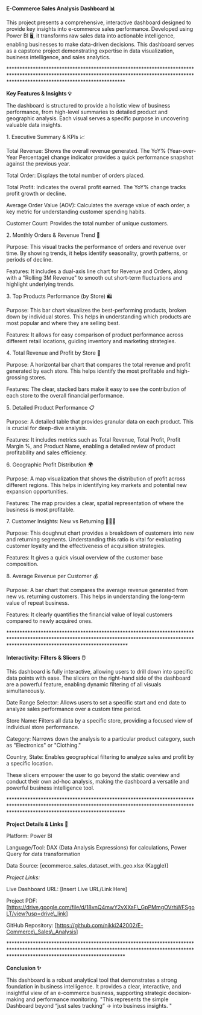 **E-Commerce Sales Analysis Dashboard 📊**



This project presents a comprehensive, interactive dashboard designed to provide key insights into e-commerce sales performance. Developed using Power BI 🖥️, it transforms raw sales data into actionable intelligence, enabling businesses to make data-driven decisions. This dashboard serves as a capstone project demonstrating expertise in data visualization, business intelligence, and sales analytics.



\*\*\*\*\*\*\*\*\*\*\*\*\*\*\*\*\*\*\*\*\*\*\*\*\*\*\*\*\*\*\*\*\*\*\*\*\*\*\*\*\*\*\*\*\*\*\*\*\*\*\*\*\*\*\*\*\*\*\*\*\*\*\*\*\*\*\*\*\*\*\*\*\*\*\*\*\*\*\*\*\*\*\*\*\*\*\*\*\*\*\*\*\*\*\*\*\*\*\*\*\*\*\*\*\*\*\*\*\*\*\*\*\*\*\*\*\*\*\*\*\*\*\*\*\*\*\*\*\*\*\*\*\*\*\*\*\*\*\*\*\*\*\*\*\*\*\*\*\*\*\*\*\*\*\*\*\*\*\*\*\*\*\*\*\*\*\*\*\*\*\*\*\*\*\*\*\*\*\*\*\*\*\*\*\*\*\*

**Key Features \& Insights 💡**



The dashboard is structured to provide a holistic view of business performance, from high-level summaries to detailed product and geographic analysis. Each visual serves a specific purpose in uncovering valuable data insights.



1\. Executive Summary \& KPIs 📈



Total Revenue: Shows the overall revenue generated. The YoY% (Year-over-Year Percentage) change indicator provides a quick performance snapshot against the previous year.



Total Order: Displays the total number of orders placed.



Total Profit: Indicates the overall profit earned. The YoY% change tracks profit growth or decline.



Average Order Value (AOV): Calculates the average value of each order, a key metric for understanding customer spending habits.



Customer Count: Provides the total number of unique customers.



2\. Monthly Orders \& Revenue Trend 📅



Purpose: This visual tracks the performance of orders and revenue over time. By showing trends, it helps identify seasonality, growth patterns, or periods of decline.



Features: It includes a dual-axis line chart for Revenue and Orders, along with a "Rolling 3M Revenue" to smooth out short-term fluctuations and highlight underlying trends.



3\. Top Products Performance (by Store) 🛍️



Purpose: This bar chart visualizes the best-performing products, broken down by individual stores. This helps in understanding which products are most popular and where they are selling best.



Features: It allows for easy comparison of product performance across different retail locations, guiding inventory and marketing strategies.



4\. Total Revenue and Profit by Store 🏪



Purpose: A horizontal bar chart that compares the total revenue and profit generated by each store. This helps identify the most profitable and high-grossing stores.



Features: The clear, stacked bars make it easy to see the contribution of each store to the overall financial performance.



5\. Detailed Product Performance 📋



Purpose: A detailed table that provides granular data on each product. This is crucial for deep-dive analysis.



Features: It includes metrics such as Total Revenue, Total Profit, Profit Margin %, and Product Name, enabling a detailed review of product profitability and sales efficiency.



6\. Geographic Profit Distribution 🌍



Purpose: A map visualization that shows the distribution of profit across different regions. This helps in identifying key markets and potential new expansion opportunities.



Features: The map provides a clear, spatial representation of where the business is most profitable.



7\. Customer Insights: New vs Returning 🧑‍🤝‍🧑



Purpose: This doughnut chart provides a breakdown of customers into new and returning segments. Understanding this ratio is vital for evaluating customer loyalty and the effectiveness of acquisition strategies.



Features: It gives a quick visual overview of the customer base composition.



8\. Average Revenue per Customer 💰



Purpose: A bar chart that compares the average revenue generated from new vs. returning customers. This helps in understanding the long-term value of repeat business.



Features: It clearly quantifies the financial value of loyal customers compared to newly acquired ones.



\*\*\*\*\*\*\*\*\*\*\*\*\*\*\*\*\*\*\*\*\*\*\*\*\*\*\*\*\*\*\*\*\*\*\*\*\*\*\*\*\*\*\*\*\*\*\*\*\*\*\*\*\*\*\*\*\*\*\*\*\*\*\*\*\*\*\*\*\*\*\*\*\*\*\*\*\*\*\*\*\*\*\*\*\*\*\*\*\*\*\*\*\*\*\*\*\*\*\*\*\*\*\*\*\*\*\*\*\*\*\*\*\*\*\*\*\*\*\*\*\*\*\*\*\*\*\*\*\*\*\*\*\*\*\*\*\*\*\*\*\*\*\*\*\*\*\*\*\*\*\*\*\*\*\*\*\*\*\*\*\*\*\*\*\*\*\*\*\*\*\*\*\*\*\*\*\*\*\*\*\*\*\*\*\*\*\*\*

**Interactivity: Filters \& Slicers 🖱️**



This dashboard is fully interactive, allowing users to drill down into specific data points with ease. The slicers on the right-hand side of the dashboard are a powerful feature, enabling dynamic filtering of all visuals simultaneously.



Date Range Selector: Allows users to set a specific start and end date to analyze sales performance over a custom time period.



Store Name: Filters all data by a specific store, providing a focused view of individual store performance.



Category: Narrows down the analysis to a particular product category, such as "Electronics" or "Clothing."



Country, State: Enables geographical filtering to analyze sales and profit by a specific location.



These slicers empower the user to go beyond the static overview and conduct their own ad-hoc analysis, making the dashboard a versatile and powerful business intelligence tool.



\*\*\*\*\*\*\*\*\*\*\*\*\*\*\*\*\*\*\*\*\*\*\*\*\*\*\*\*\*\*\*\*\*\*\*\*\*\*\*\*\*\*\*\*\*\*\*\*\*\*\*\*\*\*\*\*\*\*\*\*\*\*\*\*\*\*\*\*\*\*\*\*\*\*\*\*\*\*\*\*\*\*\*\*\*\*\*\*\*\*\*\*\*\*\*\*\*\*\*\*\*\*\*\*\*\*\*\*\*\*\*\*\*\*\*\*\*\*\*\*\*\*\*\*\*\*\*\*\*\*\*\*\*\*\*\*\*\*\*\*\*\*\*\*\*\*\*\*\*\*\*\*\*\*\*\*\*\*\*\*\*\*\*\*\*\*\*\*\*\*\*\*\*\*\*\*\*\*\*\*\*\*\*\*\*\*\*



**Project Details \& Links 🔗**



Platform: Power BI



Language/Tool: DAX (Data Analysis Expressions) for calculations, Power Query for data transformation



Data Source: \[ecommerce\_sales\_dataset\_with\_geo.xlsx (Kaggle)]



*Project Links:*



Live Dashboard URL: \[Insert Live URL/Link Here]



Project PDF: \[https://drive.google.com/file/d/18vnQ4mwY2vXXaF\_GpPMmgOVrhWFSgoLT/view?usp=drive\_link]



GitHub Repository: \[https://github.com/nikki242002/E-Commerce\_Sales\_Analysis]



\*\*\*\*\*\*\*\*\*\*\*\*\*\*\*\*\*\*\*\*\*\*\*\*\*\*\*\*\*\*\*\*\*\*\*\*\*\*\*\*\*\*\*\*\*\*\*\*\*\*\*\*\*\*\*\*\*\*\*\*\*\*\*\*\*\*\*\*\*\*\*\*\*\*\*\*\*\*\*\*\*\*\*\*\*\*\*\*\*\*\*\*\*\*\*\*\*\*\*\*\*\*\*\*\*\*\*\*\*\*\*\*\*\*\*\*\*\*\*\*\*\*\*\*\*\*\*\*\*\*\*\*\*\*\*\*\*\*\*\*\*\*\*\*\*\*\*\*\*\*\*\*\*\*\*\*\*\*\*\*\*\*\*\*\*\*\*\*\*\*\*\*\*\*\*\*\*\*\*\*\*\*\*\*\*\*\*



**Conclusion ✨**



This dashboard is a robust analytical tool that demonstrates a strong foundation in business intelligence. It provides a clear, interactive, and insightful view of an e-commerce business, supporting strategic decision-making and performance monitoring. "This represents the simple Dashboard beyond “just sales tracking” → into business insights. "



